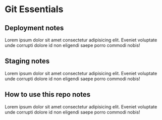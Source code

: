# Git Essentials

## Deployment notes
Lorem ipsum dolor sit amet consectetur adipisicing elit. Eveniet voluptate unde corrupti dolore id non eligendi saepe porro commodi nobis!
## Staging notes
Lorem ipsum dolor sit amet consectetur adipisicing elit. Eveniet voluptate unde corrupti dolore id non eligendi saepe porro commodi nobis!
## How to use this repo notes
Lorem ipsum dolor sit amet consectetur adipisicing elit. Eveniet voluptate unde corrupti dolore id non eligendi saepe porro commodi nobis!
